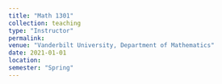 ```yaml
---
title: "Math 1301"
collection: teaching
type: "Instructor"
permalink: 
venue: "Vanderbilt University, Department of Mathematics"
date: 2021-01-01
location:
semester: "Spring" 
---
```

